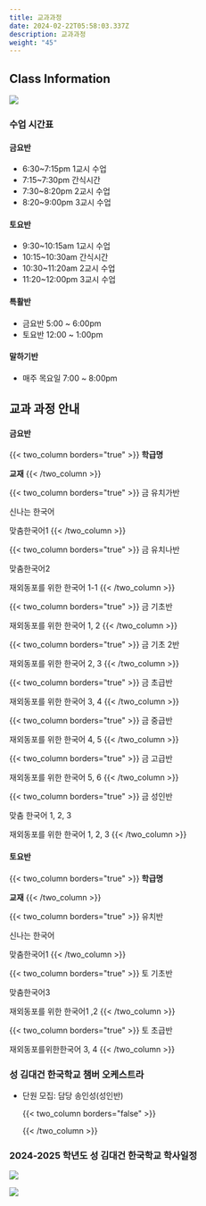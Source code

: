 ```yaml
---
title: 교과과정
date: 2024-02-22T05:58:03.337Z
description: 교과과정
weight: "45"
---
```

## Class Information

![](/img/adobestock_132392105_preview.jpeg)

### 수업 시간표

#### 금요반

* 6:30~7:15pm	1교시 수업
* 7:15~7:30pm	간식시간
* 7:30~8:20pm	2교시 수업 
* 8:20~9:00pm	3교시 수업

#### 토요반

* 9:30~10:15am	1교시 수업
* 10:15~10:30am	간식시간
* 10:30~11:20am	2교시 수업 
* 11:20~12:00pm    3교시 수업



#### 특활반

* 금요반 5:00 ~ 6:00pm
* 토요반 12:00 ~ 1:00pm

#### 말하기반

* 매주 목요일 7:00 ~ 8:00pm 



## 교과 과정 안내

#### 금요반


{{< two_column borders="true" >}}
**학급명**
<!-- split -->
**교재**
{{< /two_column >}}


{{< two_column borders="true" >}}
금 유치가반
<!-- split -->
신나는 한국어

맞춤한국어1
{{< /two_column >}}


{{< two_column borders="true" >}}
금 유치나반
<!-- split -->
맞춤한국어2

재외동포를 위한 한국어 1-1
{{< /two_column >}}


{{< two_column borders="true" >}}
금 기초반
<!-- split -->
재외동포를 위한 한국어 1, 2
{{< /two_column >}}


{{< two_column borders="true" >}}
금 기초 2반
<!-- split -->
재외동포를 위한 한국어 2, 3
{{< /two_column >}}


{{< two_column borders="true" >}}
금 초급반
<!-- split -->
재외동포를 위한 한국어 3, 4
{{< /two_column >}}


{{< two_column borders="true" >}}
금 중급반
<!-- split -->
재외동포를 위한 한국어 4, 5
{{< /two_column >}}


{{< two_column borders="true" >}}
금 고급반
<!-- split -->
재외동포를 위한 한국어 5, 6
{{< /two_column >}}


{{< two_column borders="true" >}}
금 성인반
<!-- split -->
맞춤 한국어 1, 2, 3

재외동포를 위한 한국어 1, 2, 3
{{< /two_column >}}

#### 토요반


{{< two_column borders="true" >}}
**학급명**
<!-- split -->
**교재**
{{< /two_column >}}




{{< two_column borders="true" >}}
유치반
<!-- split -->
신나는 한국어

맞춤한국어1
{{< /two_column >}}


{{< two_column borders="true" >}}
토 기초반
<!-- split -->
맞춤한국어3

재외동포를 위한 한국어1 ,2
{{< /two_column >}}


{{< two_column borders="true" >}}
토 초급반
<!-- split -->
재외동포를위한한국어 3, 4
{{< /two_column >}}



### 성 김대건 한국학교 챔버 오케스트라

* 단원 모집: 담당 송인성(성인반)


  {{< two_column borders="false" >}}

  <!-- split -->

  {{< /two_column >}}

### 2024-2025 학년도 성 김대건 한국학교 학사일정

![](/img/학사일정1.png)

![](/img/학사일정2.png)
